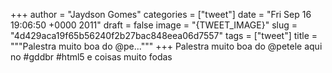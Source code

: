
+++
author = "Jaydson Gomes"
categories = ["tweet"]
date = "Fri Sep 16 19:06:50 +0000 2011"
draft = false
image = "{TWEET_IMAGE}"
slug = "4d429aca19f65b56240f2b27bac848eea06d7557"
tags = ["tweet"]
title = """Palestra muito boa do @pe..."""
+++
Palestra muito boa do @petele aqui no #gddbr #html5 e coisas muito fodas

